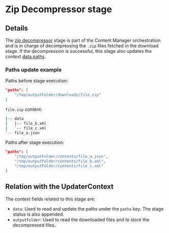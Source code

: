 # Zip Decompressor stage

## Details

The [zip decompressor](../../src/components/zipDecompressor.hpp) stage is part of the Content Manager orchestration and is in charge of decompressing the `.zip` files fetched in the download stage. If the decompression is successful, this stage also updates the context [data paths](../../src/components/updaterContext.hpp).

### Paths update example

Paths before stage execution:
```json
"paths": [
    "/tmp/outputFolder/downloads/file.zip"
]
```

`file.zip` content:
```bash
|-- data
|   |-- file_b.xml
|   `-- file_c.xml
`-- file_a.json
```

Paths after stage execution:
```json
"paths": [
    "/tmp/outputFolder/contents/file_a.json",
    "/tmp/outputFolder/contents/file_b.xml",
    "/tmp/outputFolder/contents/file_c.xml"
]
```

## Relation with the UpdaterContext

The context fields related to this stage are:

- `data`: Used to read and update the paths under the `paths` key. The stage status is also appended.
- `outputFolder`: Used to read the downloaded files and to store the decompressed files.

